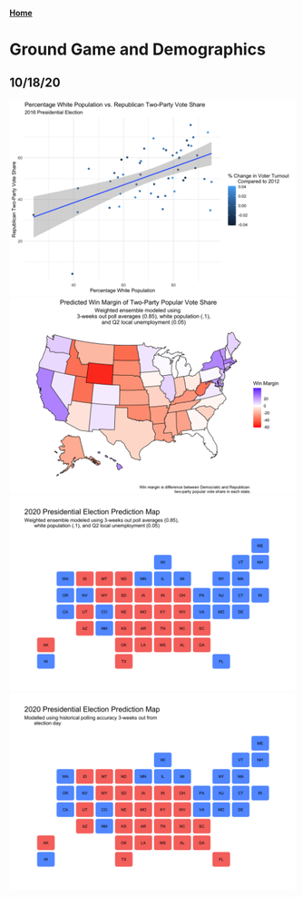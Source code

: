 #### [Home](https://cassidybargell.github.io/election_analytics/)

# Ground Game and Demographics
## 10/18/20

![](../figures/10_18_white_vs_rep.png)
![](../figures/10_18_weighted_ensemble.png)
![](../figures/10_18_weighted_ensemble_statebins.png)
![](../figures/10_18_polling_statebins.png)
